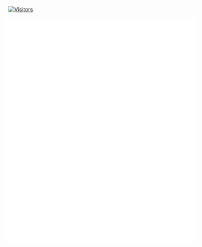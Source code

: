 <!--
<h1 align="center">Hi 👋, I'm EXPress</h1>

- 🔭 I’m currently working on **Private Project**

- 🌱 I’m currently learning **JavaScript**, **Java** and **Kotlin**

- 📫 How to reach me **https://t.me/EXPress_016**

- Pronouns: **He/Him**
-->
&nbsp;&nbsp;[![Visitors](https://api.visitorbadge.io/api/visitors?path=https%3A%2F%2FGitHub.com%2Fexpress-016&label=%F0%9F%93%B8%20got%20you%20watching%20me&labelColor=%23f47373&countColor=%23263759)](https://visitorbadge.io/status?path=https%3A%2F%2FGitHub.com%2Fexpress-016)

![IMG](github-metrics.svg)
